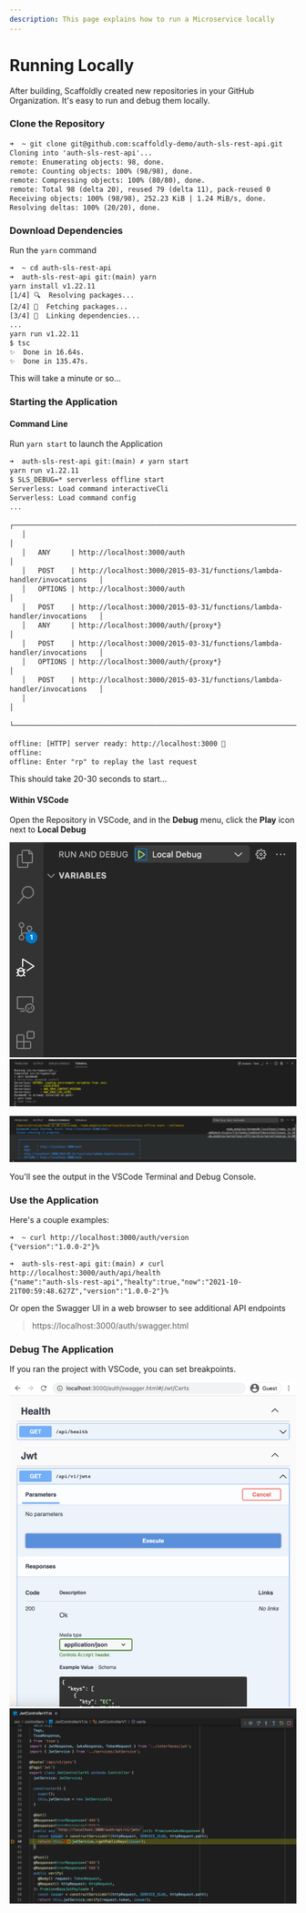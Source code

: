 ```yaml
---
description: This page explains how to run a Microservice locally
---
```


# Running Locally

After building, Scaffoldly created new repositories in your GitHub Organization. It's easy to run and debug them locally.

### Clone the Repository

```
➜  ~ git clone git@github.com:scaffoldly-demo/auth-sls-rest-api.git
Cloning into 'auth-sls-rest-api'...
remote: Enumerating objects: 98, done.
remote: Counting objects: 100% (98/98), done.
remote: Compressing objects: 100% (80/80), done.
remote: Total 98 (delta 20), reused 79 (delta 11), pack-reused 0
Receiving objects: 100% (98/98), 252.23 KiB | 1.24 MiB/s, done.
Resolving deltas: 100% (20/20), done.
```

### Download Dependencies

Run the `yarn` command

```
➜  ~ cd auth-sls-rest-api
➜  auth-sls-rest-api git:(main) yarn
yarn install v1.22.11
[1/4] 🔍  Resolving packages...
[2/4] 🚚  Fetching packages...
[3/4] 🔗  Linking dependencies...
...
yarn run v1.22.11
$ tsc
✨  Done in 16.64s.
✨  Done in 135.47s.
```

This will take a minute or so...

### Starting the Application

#### Command Line

Run `yarn start` to launch the Application

```
➜  auth-sls-rest-api git:(main) ✗ yarn start
yarn run v1.22.11
$ SLS_DEBUG=* serverless offline start
Serverless: Load command interactiveCli
Serverless: Load command config
...
   ┌─────────────────────────────────────────────────────────────────────────────────────┐
   │                                                                                     │
   │   ANY     | http://localhost:3000/auth                                              │
   │   POST    | http://localhost:3000/2015-03-31/functions/lambda-handler/invocations   │
   │   OPTIONS | http://localhost:3000/auth                                              │
   │   POST    | http://localhost:3000/2015-03-31/functions/lambda-handler/invocations   │
   │   ANY     | http://localhost:3000/auth/{proxy*}                                     │
   │   POST    | http://localhost:3000/2015-03-31/functions/lambda-handler/invocations   │
   │   OPTIONS | http://localhost:3000/auth/{proxy*}                                     │
   │   POST    | http://localhost:3000/2015-03-31/functions/lambda-handler/invocations   │
   │                                                                                     │
   └─────────────────────────────────────────────────────────────────────────────────────┘

offline: [HTTP] server ready: http://localhost:3000 🚀
offline:
offline: Enter "rp" to replay the last request
```

This should take 20-30 seconds to start...

#### Within VSCode

Open the Repository in VSCode, and in the **Debug** menu, click the **Play** icon next to **Local Debug**

![](<../../.gitbook/assets/Screen Shot 2021-10-20 at 5.55.24 PM.png>) ![](<../../.gitbook/assets/Screen Shot 2021-10-20 at 5.55.45 PM.png>)

![](<../../.gitbook/assets/Screen Shot 2021-10-20 at 5.58.25 PM.png>)

You'll see the output in the VSCode Terminal and Debug Console.

### Use the Application

Here's a couple examples:

```
➜  ~ curl http://localhost:3000/auth/version
{"version":"1.0.0-2"}%
```

```
➜  auth-sls-rest-api git:(main) ✗ curl http://localhost:3000/auth/api/health
{"name":"auth-sls-rest-api","healty":true,"now":"2021-10-21T00:59:48.627Z","version":"1.0.0-2"}%
```

Or open the Swagger UI in a web browser to see additional API endpoints

> https://localhost:3000/auth/swagger.html

### Debug The Application

If you ran the project with VSCode, you can set breakpoints.

![](<../../.gitbook/assets/Screen Shot 2021-10-20 at 6.02.14 PM.png>) ![](<../../.gitbook/assets/Screen Shot 2021-10-20 at 6.02.39 PM.png>)
